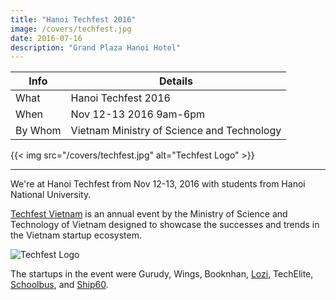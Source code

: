 ```yaml
---
title: "Hanoi Techfest 2016"
image: /covers/techfest.jpg
date: 2016-07-16
description: "Grand Plaza Hanoi Hotel"
---
```



Info | Details 
--- | ---
What | Hanoi Techfest 2016
When | Nov 12-13 2016 9am-6pm
By Whom | Vietnam Ministry of Science and Technology

{{< img src="/covers/techfest.jpg" alt="Techfest Logo" >}}

---


We're at Hanoi Techfest from Nov 12-13, 2016 with students from Hanoi National University. 

[Techfest Vietnam](http://www.techfest.vn) is an annual event by the Ministry of Science and Technology of Vietnam designed to showcase the successes and trends in the Vietnam startup ecosystem.  

![Techfest Logo](https://sorasystem.sirv.com/logos/techfest.png)

The startups in the event were Gurudy, Wings, Booknhan, [Lozi](http://lozi.vn/), TechElite, [Schoolbus](https://schoolbus.vn), and [Ship60](https://ship60.com).
